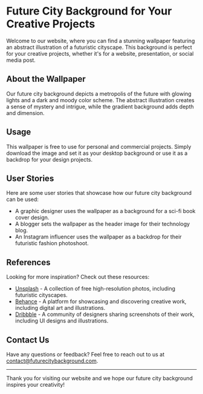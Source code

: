 <!--font:Lato-->

# Future City Background for Your Creative Projects

Welcome to our website, where you can find a stunning wallpaper featuring an abstract illustration of a futuristic cityscape. This background is perfect for your creative projects, whether it's for a website, presentation, or social media post.

## About the Wallpaper

Our future city background depicts a metropolis of the future with glowing lights and a dark and moody color scheme. The abstract illustration creates a sense of mystery and intrigue, while the gradient background adds depth and dimension.

## Usage

This wallpaper is free to use for personal and commercial projects. Simply download the image and set it as your desktop background or use it as a backdrop for your design projects.

## User Stories

Here are some user stories that showcase how our future city background can be used:

- A graphic designer uses the wallpaper as a background for a sci-fi book cover design.
- A blogger sets the wallpaper as the header image for their technology blog.
- An Instagram influencer uses the wallpaper as a backdrop for their futuristic fashion photoshoot.

## References

Looking for more inspiration? Check out these resources:

- [Unsplash](#unsplash) - A collection of free high-resolution photos, including futuristic cityscapes.
- [Behance](#behance) - A platform for showcasing and discovering creative work, including digital art and illustrations.
- [Dribbble](#dribbble) - A community of designers sharing screenshots of their work, including UI designs and illustrations.

## Contact Us

Have any questions or feedback? Feel free to reach out to us at [contact@futurecitybackground.com](mailto:contact@futurecitybackground.com).

---

Thank you for visiting our website and we hope our future city background inspires your creativity!

<!--

Write me content for website with wallpaper which alt text is:

"A wallpaper featuring an abstract illustration of a futuristic cityscape, with glowing lights and a dark and moody color scheme, set against a gradient background."

The name/title of the page should not be 1:1 copy of the alt text but rather a real content of the website which is using this wallpaper.

- Use markdown format 
- Start with heading
- Heading should be short and concise
- The content should look like a real website 
- The website should not be about the wallpaper, wallpaper is just a related background
- Heading should be contain work "wallpaper" or "background"
- Include real sections like references, contact, user stories, etc. use things relevant to the page purpose.
- Feel free to use structure like headings, bullets, numbering, blockquotes, paragraphs, horizontal lines, etc.
- You can use formatting like bold or _italic_
- You can include UTF-8 emojis
- Links should be only #hash anchors (and you can refer to the document itself)
- Do not include images


---


# Future City Background for Your Creative Projects

Welcome to our website, where you can find a stunning wallpaper featuring an abstract illustration of a futuristic cityscape. This background is perfect for your creative projects, whether it's for a website, presentation, or social media post.

## About the Wallpaper

Our future city background depicts a metropolis of the future with glowing lights and a dark and moody color scheme. The abstract illustration creates a sense of mystery and intrigue, while the gradient background adds depth and dimension.

## Usage

This wallpaper is free to use for personal and commercial projects. Simply download the image and set it as your desktop background or use it as a backdrop for your design projects.

## User Stories

Here are some user stories that showcase how our future city background can be used:

- A graphic designer uses the wallpaper as a background for a sci-fi book cover design.
- A blogger sets the wallpaper as the header image for their technology blog.
- An Instagram influencer uses the wallpaper as a backdrop for their futuristic fashion photoshoot.

## References

Looking for more inspiration? Check out these resources:

- [Unsplash](#unsplash) - A collection of free high-resolution photos, including futuristic cityscapes.
- [Behance](#behance) - A platform for showcasing and discovering creative work, including digital art and illustrations.
- [Dribbble](#dribbble) - A community of designers sharing screenshots of their work, including UI designs and illustrations.

## Contact Us

Have any questions or feedback? Feel free to reach out to us at [contact@futurecitybackground.com](mailto:contact@futurecitybackground.com).

---

Thank you for visiting our website and we hope our future city background inspires your creativity!

-->
